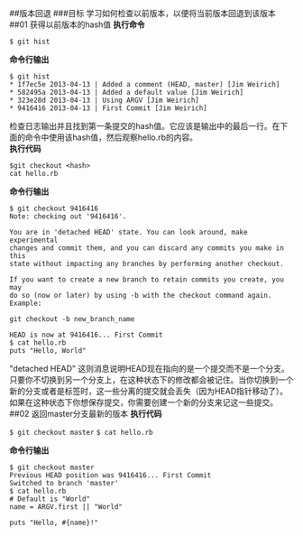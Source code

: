##版本回退
###目标
学习如何检查以前版本，以便将当前版本回退到该版本
##01 获得以前版本的hash值
**执行命令**

`$ git hist`

**命令行输出**

	$ git hist
	* 1f7ec5e 2013-04-13 | Added a comment (HEAD, master) [Jim Weirich]
	* 582495a 2013-04-13 | Added a default value [Jim Weirich]
	* 323e28d 2013-04-13 | Using ARGV [Jim Weirich]
	* 9416416 2013-04-13 | First Commit [Jim Weirich]
    
检查日志输出并且找到第一条提交的hash值。它应该是输出中的最后一行。在下面的命令中使用该hash值，然后观察hello.rb的内容。  
**执行代码**

`$git checkout <hash>`  
`cat hello.rb`

**命令行输出**

	$ git checkout 9416416
	Note: checking out '9416416'.

	You are in 'detached HEAD' state. You can look around, make experimental
	changes and commit them, and you can discard any commits you make in this
	state without impacting any branches by performing another checkout.

	If you want to create a new branch to retain commits you create, you may
	do so (now or later) by using -b with the checkout command again. Example:

  	git checkout -b new_branch_name

	HEAD is now at 9416416... First Commit
	$ cat hello.rb
	puts "Hello, World"
"detached HEAD" 这则消息说明HEAD现在指向的是一个提交而不是一个分支。只要你不切换到另一个分支上，在这种状态下的修改都会被记住。当你切换到一个新的分支或者是标签时，这一些分离的提交就会丢失（因为HEAD指针移动了）。如果在这种状态下你想保存提交，你需要创建一个新的分支来记这一些提交。  
##02 返回master分支最新的版本
**执行代码**  

`$ git checkout master`
`$ cat hello.rb`

**命令行输出**

	$ git checkout master
	Previous HEAD position was 9416416... First Commit
	Switched to branch 'master'
	$ cat hello.rb
	# Default is "World"
	name = ARGV.first || "World"

	puts "Hello, #{name}!"
